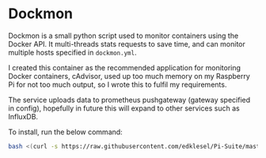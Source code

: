 # Dockmon

Dockmon is a small python script used to monitor containers using the Docker API. It multi-threads stats requests to save time, and can monitor multiple hosts specified in `dockmon.yml`.

I created this container as the recommended application for monitoring Docker containers, cAdvisor, used up too much memory on my Raspberry Pi for not too much output, so I wrote this to fulfil my requirements.

The service uploads data to prometheus pushgateway (gateway specified in config), hopefully in future this will expand to other services such as InfluxDB.

To install, run the below command:
```bash
bash <(curl -s https://raw.githubusercontent.com/edklesel/Pi-Suite/master/Monitoring/DockMon/install.sh)
```